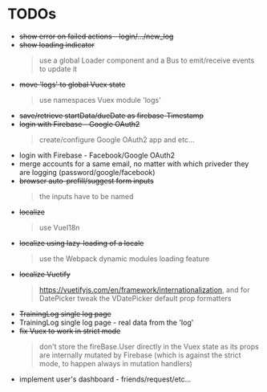 # TODOs

- ~~show error on failed actions - login/.../new_log~~
- ~~show loading indicator~~
    > use a global Loader component and a Bus to emit/receive events to update it
- ~~move 'logs' to global Vuex state~~
    > use namespaces Vuex module 'logs'
- ~~save/retrieve startData/dueDate as firebase-Timestamp~~
- ~~login with Firebase - Google OAuth2~~
    > create/configure Google OAuth2 app and etc...
- login with Firebase - Facebook/Google OAuth2
- merge accounts for a same email, no matter with which priveder they are logging (password/google/facebook)
- ~~browser auto-prefill/suggest form inputs~~
    > the inputs have to be named
- ~~localize~~
    > use VueI18n
- ~~localize using lazy-loading of a locale~~
    > use the Webpack dynamic modules loading feature
- ~~localize Vuetify~~ 
    > https://vuetifyjs.com/en/framework/internationalization, and for DatePicker tweak the VDatePicker default prop formatters
- ~~TrainingLog single log page~~
- TrainingLog single log page - real data from the 'log'
- ~~fix Vuex to work in strict mode~~
    > don't store the fireBase.User directly in the Vuex state as its props are internally mutated by Firebase (which is against the strict mode, to happen always in mutation handlers)
- implement user's dashboard - friends/request/etc...